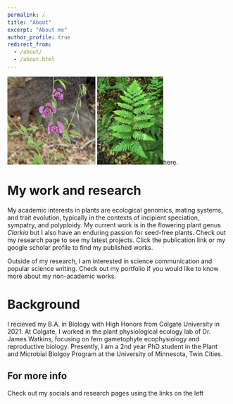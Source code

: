 ```yaml
---
permalink: /
title: "About"
excerpt: "About me"
author_profile: true
redirect_from: 
  - /about/
  - /about.html
---
```

<div class="row">
  <div class="column">
    <img src="/images/virgata.jpg" alt="Clarkia virgata" style="height: 200px; width:200px>
  </div>
  <div class="column">
    <img src="/images/fern.jpg" alt="dryopteris celsa" style="height: 200px; width:200px>
  </div>
</div>

---
Hi! I'm Aidan, a PhD Student at the University of Minnesota, Twin Cities. I am advised by Dr. David Moeller and broadly interested in the evolutionary ecology of plants, especially _Clarkia_ and ferns. You can find our lab group website [here](https://moellerlab.wordpress.com/). 

My work and research
======
My academic interests in plants are ecological genomics, mating systems, and trait evolution, typically in the contexts of incipient speciation, sympatry, and polyploidy. My current work is in the flowering plant genus _Clarkia_ but I also have an enduring passion for seed-free plants. Check out my research page to see my latest projects. Click the publication link or my google scholar profile to find my published works. 

Outside of my research, I am interested in science communication and popular science writing. Check out my portfolio if you would like to know more about my non-academic works.


Background
======
I recieved my B.A. in Biology with High Honors from Colgate University in 2021. At Colgate, I worked in the plant physiological ecology lab of Dr. James Watkins, focusing on fern gametophyte ecophysiology and reproductive biology. Presently, I am a 2nd year PhD student in the Plant and Microbial Biolgoy Program at the University of Minnesota, Twin Cities. 

For more info
------
Check out my socials and research pages using the links on the left
